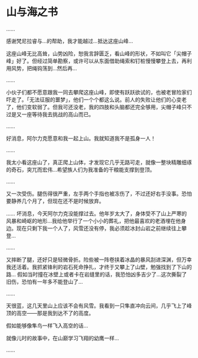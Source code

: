 # 山与海之书

……

感谢梵尼拉睿与…的帮助，我才能越过…抵达这座山峰…

这座山峰无比高耸，山势凶险，恕我言辞匮乏，看山峰的形状，不如叫它「尖帽子峰」好了。但经过简单勘察，或许可以从东面借助绳索和钉桩慢慢攀登上去，再利用风势，把绳钩荡到…然后再…

……

小伙子们都不愿意跟我一同去攀爬这座山峰，即使有跃跃欲试的，也被老冒险家们吓走了。「无法征服的噩梦」，他们一个个都这么说。前人的失败让他们的心变老了，他们变软弱了。但我可还没老，我的四肢和头脑都还完全够用，尖帽子峰只不过是又一座等待我去挑战的高山而已。

……

好消息，阿尔力克愿意和我一起上山。我就知道我不是孤身一人！

……

我太小看这座山了，真正爬上山体，才发现它几乎无路可走，就像一整块精雕细琢的奇石，突兀而宏伟…希望族人们为我准备的干粮能支撑到登顶。

……

又一次受伤。腿伤得很严重，左手两个手指也被冻伤了，不过还好右手没事。恐怕要静养几个月了，但现在还不是时候放弃。

…… 坏消息，今天阿尔力克没能撑过去。他年岁太大了，身体受不了山上严寒的风暴和崎岖的地形…我给他举行了一个小小的葬礼，把他最喜欢的老酒埋在他身边。现在只剩下我一个人了，风雪还没有停，我必须趁冰封山岩之前继续往上攀登…

……

又摔断了腿，还好只是轻微骨折。险些被一阵卷挟着冰晶的暴风刮进深渊，但万幸我还活着。我抓紧锋利的岩石死命挣扎，才终于又攀上了山壁，勉强找到了下山的路…
假如当时撞在冰壁上或者卡在岩缝里的话，我恐怕凶多吉少了…这次撕裂了旧伤，恐怕有一年多不能登山了…

……

天很蓝，这几天里山上应该不会有风雪。我看到一只隼直冲向云间，几乎飞上了峰顶的高空——那是我到达不了的高度。

假如能够像隼鸟一样飞入高空的话…

就像儿时的故事中，在山巅学习飞翔的幼鹰一样…

……